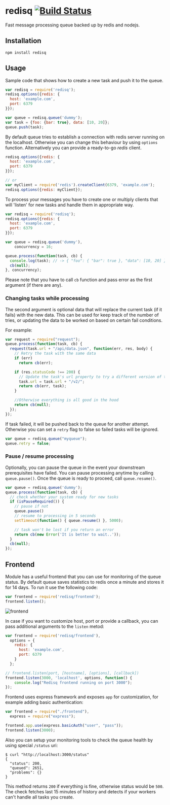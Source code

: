 
redisq [![Build Status](https://travis-ci.org/runk/redisq.png)](https://travis-ci.org/runk/redisq)
=====

Fast message processing queue backed up by redis and nodejs.

## Installation

    npm install redisq


## Usage

Sample code that shows how to create a new task and push it to the queue.

```javascript
var redisq = require('redisq');
redisq.options({redis: {
  host: 'example.com',
  port: 6379
}});

var queue = redisq.queue('dummy');
var task = {foo: {bar: true}, data: [10, 20]};
queue.push(task);
```

By default queue tries to establish a connection with redis server running on the localhost.
Otherwise you can change this behaviour by using `options` function. Alternatively you can
provide a ready-to-go *redis* client.

```javascript
redisq.options({redis: {
  host: 'example.com',
  port: 6379
}});

// or
var myClient = require('redis').createClient(6379, 'example.com');
redisq.options({redis: myClient});

```

To process your messages you have to create one or multiply clients that will
'listen' for new tasks and handle them in appropriate way.

```javascript
var redisq = require('redisq');
redisq.options({redis: {
  host: 'example.com',
  port: 6379
}});

var queue = redisq.queue('dummy'),
    concurrency = 16;

queue.process(function(task, cb) {
  console.log(task); // -> { "foo": { "bar": true }, "data": [10, 20] }
  cb(null);
}, concurrency);
```

Please note that you have to call `cb` function and pass error as the first argument
(if there are any).


### Changing tasks while processing

The second argument is optional data that will replace the current task (if it fails) with the new data. This can be used for keep track of the number of tries, or updating the data to be worked on based on certain fail conditions.

For example:

```javascript
var request = require("request");
queue.process(function(task, cb) {
  request(task.url + "/api/data.json", function(err, res, body) {
    // Retry the task with the same data
    if (err)
      return cb(err);

    if (res.statusCode !== 200) {
      // Update the task's url property to try a different version of the api
      task.url = task.url + "/v2/";
      return cb(err, task);
    }

    //Otherwise everything is all good in the hood
    return cb(null);
  });
});
```

If task failed, it will be pushed back to the queue for another attempt.
Otherwise you can set a `retry` flag to false so failed tasks will be ignored.

```javascript
var queue = redisq.queue("myqueue");
queue.retry = false;
```


### Pause / resume processing

Optionally, you can pause the queue in the event your downstream prerequisites have
failed. You can pause processing anytime by calling `queue.pause()`. Once the queue
is ready to proceed, call `queue.resume()`.

```javascript
var queue = redisq.queue('dummy');
queue.process(function(task, cb) {
  // check whether your system ready for new tasks
  if (isPauseRequired()) {
    // pause if not
    queue.pause()
    // resume to processing in 5 seconds
    setTimeout(function() { queue.resume() }, 5000);

    // task won't be lost if you return an error
    return cb(new Error('It is better to wait..'));
  }
  cb(null);
});
```

## Frontend

Module has a useful frontend that you can use for monitoring of the queue status.
By default queue saves statistics to redis once a minute and stores it for 14 days.
To run it use the following code:

```javascript
var frontend = require('redisq/frontend');
frontend.listen();
```

![frontend](http://i.steppic.com/6/b/9/5/6b95ef357cbd101529e48d011349e1c7/0.png)

In case if you want to customize host, port or provide a callback, you can pass additional arguments to the `listen` metod:

```javascript
var frontend = require('redisq/frontend'),
  options = {
    redis: {
      host: 'example.com',
      port: 6379
    }
  };

// frontend.listen(port, [hostname], [options], [callback])
frontend.listen(3000, 'localhost', options, function() {
    console.log("Redisq frontend running on port 3000");
});
```

Frontend uses express framework and exposes `app` for customization, for example adding basic authentication:

```javascript
var frontend = require("./frontend"),
  express = require("express");

frontend.app.use(express.basicAuth("user", "pass"));
frontend.listen(3000);
```

Also you can setup your monitoring tools to check the queue health by using special `/status` uri:

```shell
$ curl "http://localhost:3000/status"
{
  "status": 200,
  "queued": 2651,
  "problems": {}
}
```

This method returns `200` if everything is fine, otherwise status would be `500`. The check fetches
last 15 minutes of history and detects if your workers can't handle all tasks you create.
